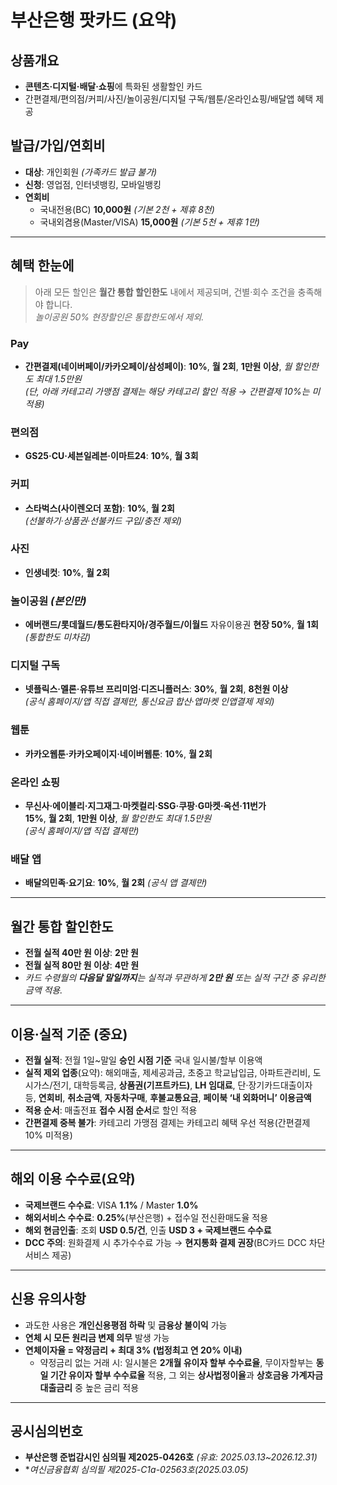 # 부산은행 팟카드 (요약)

## 상품개요
- **콘텐츠·디지털·배달·쇼핑**에 특화된 생활할인 카드  
- 간편결제/편의점/커피/사진/놀이공원/디지털 구독/웹툰/온라인쇼핑/배달앱 혜택 제공

## 발급/가입/연회비
- **대상**: 개인회원 *(가족카드 발급 불가)*
- **신청**: 영업점, 인터넷뱅킹, 모바일뱅킹
- **연회비**  
  - 국내전용(BC) **10,000원** *(기본 2천 + 제휴 8천)*  
  - 국내외겸용(Master/VISA) **15,000원** *(기본 5천 + 제휴 1만)*

---

## 혜택 한눈에
> 아래 모든 할인은 **월간 통합 할인한도** 내에서 제공되며, 건별·회수 조건을 충족해야 합니다.  
> *놀이공원 50% 현장할인은 통합한도에서 제외.*

### Pay
- **간편결제(네이버페이/카카오페이/삼성페이)**: **10%**, **월 2회**, **1만원 이상**, *월 할인한도 최대 1.5만원*  
  *(단, 아래 카테고리 가맹점 결제는 해당 카테고리 할인 적용 → 간편결제 10%는 미적용)*

### 편의점
- **GS25·CU·세븐일레븐·이마트24**: **10%**, **월 3회**

### 커피
- **스타벅스(사이렌오더 포함)**: **10%**, **월 2회**  
  *(선불하기·상품권·선불카드 구입/충전 제외)*

### 사진
- **인생네컷**: **10%**, **월 2회**

### 놀이공원 *(본인만)*
- **에버랜드/롯데월드/통도환타지아/경주월드/이월드** 자유이용권 **현장 50%**, **월 1회**  
  *(통합한도 미차감)*

### 디지털 구독
- **넷플릭스·멜론·유튜브 프리미엄·디즈니플러스**: **30%**, **월 2회**, **8천원 이상**  
  *(공식 홈페이지/앱 직접 결제만, 통신요금 합산·앱마켓 인앱결제 제외)*

### 웹툰
- **카카오웹툰·카카오페이지·네이버웹툰**: **10%**, **월 2회**

### 온라인 쇼핑
- **무신사·에이블리·지그재그·마켓컬리·SSG·쿠팡·G마켓·옥션·11번가**  
  **15%**, **월 2회**, **1만원 이상**, *월 할인한도 최대 1.5만원*  
  *(공식 홈페이지/앱 직접 결제만)*

### 배달 앱
- **배달의민족·요기요**: **10%**, **월 2회** *(공식 앱 결제만)*

---

## 월간 통합 할인한도
- **전월 실적 40만 원 이상**: **2만 원**  
- **전월 실적 80만 원 이상**: **4만 원**  
- *카드 수령월의 **다음달 말일까지**는 실적과 무관하게 **2만 원** 또는 실적 구간 중 유리한 금액 적용.*

---

## 이용·실적 기준 (중요)
- **전월 실적**: 전월 1일~말일 **승인 시점 기준** 국내 일시불/할부 이용액
- **실적 제외 업종**(요약): 해외매출, 제세공과금, 초중고 학교납입금, 아파트관리비, 도시가스/전기, 대학등록금, **상품권(기프트카드)**, **LH 임대료**, 단·장기카드대출이자 등, **연회비**, **취소금액**, **자동차구매**, **후불교통요금**, **페이북 ‘내 외화머니’ 이용금액**
- **적용 순서**: 매출전표 **접수 시점 순서**로 할인 적용
- **간편결제 중복 불가**: 카테고리 가맹점 결제는 카테고리 혜택 우선 적용(간편결제 10% 미적용)

---

## 해외 이용 수수료(요약)
- **국제브랜드 수수료**: VISA **1.1%** / Master **1.0%**  
- **해외서비스 수수료**: **0.25%**(부산은행) + 접수일 전신환매도율 적용  
- **해외 현금인출**: 조회 **USD 0.5/건**, 인출 **USD 3 + 국제브랜드 수수료**  
- **DCC 주의**: 원화결제 시 추가수수료 가능 → **현지통화 결제 권장**(BC카드 DCC 차단 서비스 제공)

---

## 신용 유의사항
- 과도한 사용은 **개인신용평점 하락** 및 **금융상 불이익** 가능  
- **연체 시 모든 원리금 변제 의무** 발생 가능  
- **연체이자율 = 약정금리 + 최대 3% (법정최고 연 20% 이내)**  
  - 약정금리 없는 거래 시: 일시불은 **2개월 유이자 할부 수수료율**, 무이자할부는 **동일 기간 유이자 할부 수수료율** 적용, 그 외는 **상사법정이율**과 **상호금융 가계자금대출금리** 중 높은 금리 적용

---

## 공시심의번호
- **부산은행 준법감시인 심의필 제2025-0426호** *(유효: 2025.03.13~2026.12.31)*  
- **여신금융협회 심의필 제2025-C1a-02563호(2025.03.05)*
